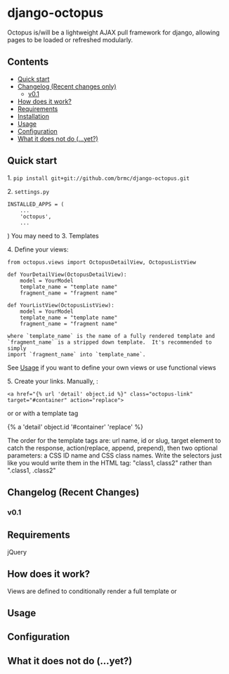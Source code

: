# **django-octopus** #

Octopus is/will be a lightweight AJAX pull framework for django, allowing
pages to be loaded or refreshed modularly.

## Contents

* [Quick start](#quick-start)
* [Changelog (Recent changes only)](#changelog-recent-changes)
  * [v0.1](#v01)
* [How does it work?](#how-does-it-work)
* [Requirements](#requirements)
* [Installation](#installation)
* [Usage](#usage)
* [Configuration](#configuration)
* [What it does not do (...yet?)](#what-it-does-not-do-yet)


## Quick start ##

1\. `pip install git+git://github.com/brmc/django-octopus.git`

2\. `settings.py`

    INSTALLED_APPS = (
        ...
        'octopus',
        ...
   )
You may need to 
3\. Templates
    <script src="//code.jquery.com/jquery-1.11.2.min.js" type="text/javascript">
    </script>
    <script src="{% static 'both.js' %}" type="text/javascript"></script>

4\. Define your views:

    from octopus.views import OctopusDetailView, OctopusListView

    def YourDetailView(OctopusDetailView):
        model = YourModel
        template_name = "template name"
        fragment_name = "fragment name"

    def YourListView(OctopusListView):
        model = YourModel
        template_name = "template name"
        fragment_name = "fragment name"

    where `template_name` is the name of a fully rendered template and
    `fragment_name` is a stripped down template.  It's recommended to simply
    import `fragment_name` into `template_name`.

See [Usage](#usage) if you want to define your own views or use functional
views

5\. Create your links.  Manually, :

    <a href="{% url 'detail' object.id %}" class="octopus-link"
    target="#container" action="replace">

or or with a template tag

   {% a 'detail' object.id '#container' 'replace' %}

The order for the template tags are: url name, id or slug, target element to
catch the response, action(replace, append, prepend), then two optional
parameters: a CSS ID name and CSS class names.  Write the selectors
just like you would write them in the HTML tag: "class1, class2" rather than
".class1, .class2"



## Changelog (Recent Changes)

### v0.1

## Requirements ##

jQuery

## How does it work?

Views are defined to conditionally render a full template or

## Usage ##



## Configuration ##

## What it does **not** do (...yet?) ##
